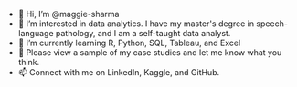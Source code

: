 - 👋 Hi, I’m @maggie-sharma
- 👀 I’m interested in data analytics. I have my master's degree in speech-language pathology, and I am a self-taught data analyst. 
- 🌱 I’m currently learning R, Python, SQL, Tableau, and Excel
- 💞️ Please view a sample of my case studies and let me know what you think.
- 📫 Connect with me on LinkedIn, Kaggle, and GitHub.

<!---
maggie-sharma/maggie-sharma is a ✨ special ✨ repository because its `README.md` (this file) appears on your GitHub profile.
You can click the Preview link to take a look at your changes.
--->
